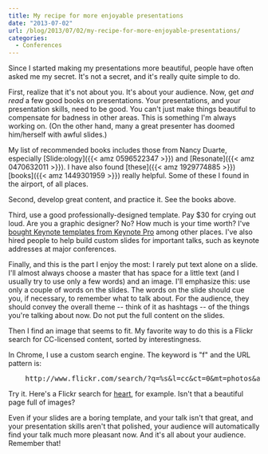 ```yaml
---
title: My recipe for more enjoyable presentations
date: "2013-07-02"
url: /blog/2013/07/02/my-recipe-for-more-enjoyable-presentations/
categories:
  - Conferences
---
```

Since I started making my presentations more beautiful, people have often asked me my secret. It's not a secret, and it's really quite simple to do.

First, realize that it's not about you. It's about your audience. Now, get *and read* a few good books on presentations. Your presentations, and your presentation skills, need to be good. You can't just make things beautiful to compensate for badness in other areas. This is something I'm always working on. (On the other hand, many a great presenter has doomed him/herself with awful slides.)

My list of recommended books includes those from Nancy Duarte, especially [Slide:ology]({{< amz 0596522347 >}}) and [Resonate]({{< amz 0470632011 >}}). I have also found [these]({{< amz 1929774885 >}}) [books]({{< amz 1449301959 >}}) really helpful. Some of these I found in the airport, of all places.

Second, develop great content, and practice it. See the books above.

Third, use a good professionally-designed template. Pay $30 for crying out loud. Are you a graphic designer? No? How much is your time worth? I've [bought Keynote templates from Keynote Pro](http://www.keynotepro.com/) among other places. I've also hired people to help build custom slides for important talks, such as keynote addresses at major conferences.

Finally, and this is the part I enjoy the most: I rarely put text alone on a slide. I'll almost always choose a master that has space for a little text (and I usually try to use only a few words) and an image. I'll emphasize this: use only a couple of words on the slides. The words on the slide should cue you, if necessary, to remember what to talk about. For the audience, they should convey the overall theme -- think of it as hashtags -- of the things you're talking about now. Do not put the full content on the slides.

Then I find an image that seems to fit. My favorite way to do this is a Flickr search for CC-licensed content, sorted by interestingness.

In Chrome, I use a custom search engine. The keyword is "f" and the URL pattern is:

<pre>
	http://www.flickr.com/search/?q=%s&#038;l=cc&#038;ct=0&#038;mt=photos&#038;adv=1&#038;s=int
</pre>

Try it. Here's a Flickr search for [heart](http://www.flickr.com/search/?q=heart&#038;l=cc&#038;ct=0&#038;mt=photos&#038;adv=1&#038;s=int), for example. Isn't that a beautiful page full of images?

Even if your slides are a boring template, and your talk isn't that great, and your presentation skills aren't that polished, your audience will automatically find your talk much more pleasant now. And it's all about your audience. Remember that!


